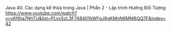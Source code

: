 Java 40. Các dạng kế thừa trong Java | Phần 2 - Lập trình Hướng Đối Tượng
https://www.youtube.com/watch?v=vKf6ta7NhTU&list=PLyxSzL3F748401hWFgJ8gKMnN6MM8QQ7F&index=42